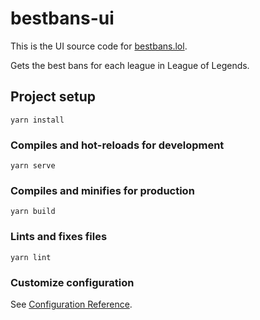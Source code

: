# bestbans-ui

This is the UI source code for [bestbans.lol](https://bestbans.lol).

Gets the best bans for each league in League of Legends.

## Project setup
```
yarn install
```

### Compiles and hot-reloads for development
```
yarn serve
```

### Compiles and minifies for production
```
yarn build
```

### Lints and fixes files
```
yarn lint
```

### Customize configuration
See [Configuration Reference](https://cli.vuejs.org/config/).
